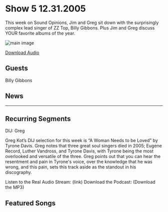 # Show 5 12.31.2005
This week on Sound Opinions, Jim and Greg sit down with the surprisingly complex lead singer of ZZ Top, Billy Gibbons. Plus Jim and Greg discuss YOUR favorite albums of the year.

![main image](---)

[Download Audio](http://audio.soundopinions.org/streams/2005/12/so_20051231.m3u)

## Guests
Billy Gibbons

## News
---

## Recurring Segments
DIJ: Greg

Greg Kot’s DIJ selection for this week is “A Woman Needs to be Loved” by Tyrone Davis. Greg notes that three great soul singers died in 2005; Eugene Record, Luther Vandross, and Tyrone Davis, with Tyrone being the most overlooked and versatile of the three. Greg points out that you can hear the resentment and pain in Tyrone's voice, over the knowledge that he was wrong, and this pain, sets this track aside as the standout in his discography.

Listen to the Real Audio Stream: (link)
Download the Podcast: (Download the MP3)

## Featured Songs
